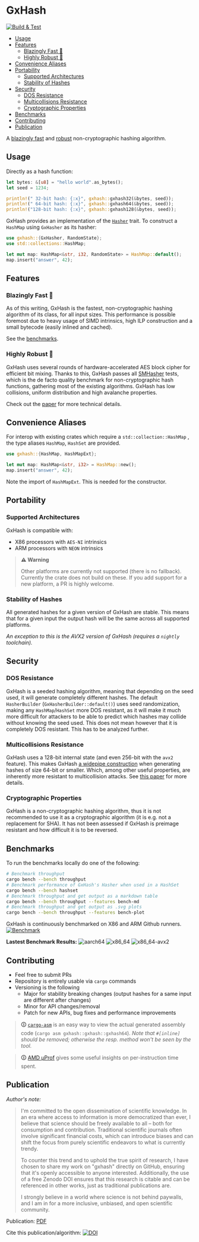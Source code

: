 # GxHash

[![Build & Test](https://github.com/ogxd/gxhash/actions/workflows/build_test.yml/badge.svg)](https://github.com/ogxd/gxhash/actions/workflows/build_test.yml)

* [Usage](#usage)
* [Features](#features)
  * [Blazingly Fast 🚀](#blazingly-fast-)
  * [Highly Robust 🗿](#highly-robust-)
* [Convenience Aliases](#convenience-aliases)
* [Portability](#portability)
  * [Supported Architectures](#supported-architectures)
  * [Stability of Hashes](#stability-of-hashes)
* [Security](#security)
  * [DOS Resistance](#dos-resistance)
  * [Multicollisions Resistance](#multicollisions-resistance)
  * [Cryptographic Properties](#cryptographic-properties)
* [Benchmarks](#benchmarks)
* [Contributing](#contributing)
* [Publication](#publication)

<!-- cargo-rdme start -->

A [blazingly fast](#blazingly-fast-) and [robust](#highly-robust-) non-cryptographic hashing algorithm.

## Usage

Directly as a hash function:

```rust
let bytes: &[u8] = "hello world".as_bytes();
let seed = 1234;

println!(" 32-bit hash: {:x}", gxhash::gxhash32(&bytes, seed));
println!(" 64-bit hash: {:x}", gxhash::gxhash64(&bytes, seed));
println!("128-bit hash: {:x}", gxhash::gxhash128(&bytes, seed));
```

GxHash provides an implementation of the [`Hasher`](core::hash::Hasher) trait.
To construct a `HashMap` using `GxHasher` as its hasher:

```rust
use gxhash::{GxHasher, RandomState};
use std::collections::HashMap;

let mut map: HashMap<&str, i32, RandomState> = HashMap::default();
map.insert("answer", 42);
```

## Features

### Blazingly Fast 🚀

As of this writing, GxHash is the fastest, non-cryptographic hashing algorithm of its class, for all input sizes. This performance is possible foremost due
to heavy usage of SIMD intrinsics, high ILP construction and a small bytecode (easily inlined and cached).

See the [benchmarks](https://github.com/ogxd/gxhash#benchmarks).

### Highly Robust 🗿

GxHash uses several rounds of hardware-accelerated AES block cipher for efficient bit mixing.
Thanks to this, GxHash passes all [SMHasher](https://github.com/rurban/smhasher) tests, which is the de facto quality benchmark for non-cryptographic hash
functions, gathering most of the existing algorithms. GxHash has low collisions, uniform distribution and high avalanche properties.

Check out the [paper](https://github.com/ogxd/gxhash/blob/main/article/article.pdf) for more technical details.

## Convenience Aliases

For interop with existing crates which require a `std::collection::HashMap` ,
the type aliases `HashMap`, `HashSet` are provided.

```rust
use gxhash::{HashMap, HashMapExt};

let mut map: HashMap<&str, i32> = HashMap::new();
map.insert("answer", 42);
```

Note the import of `HashMapExt`. This is needed for the constructor.

## Portability

### Supported Architectures

GxHash is compatible with:

* X86 processors with `AES-NI` intrinsics
* ARM processors with `NEON` intrinsics

> **⚠️ Warning**
>
> Other platforms are currently not supported (there is no fallback). Currently the crate does not build on these. If you add support for a new platform,
> a PR is highly welcome.

### Stability of Hashes

All generated hashes for a given version of GxHash are stable. This means that for a given input the output hash will be the same across all supported
platforms.

*An exception to this is the AVX2 version of GxHash (requires a `nightly` toolchain).*

## Security

### DOS Resistance

GxHash is a seeded hashing algorithm, meaning that depending on the seed used, it will generate completely different hashes. The default `HasherBuilder`
(`GxHasherBuilder::default()`) uses seed randomization, making any `HashMap`/`HashSet` more DOS resistant, as it will make it much more difficult for
attackers to be able to predict which hashes may collide without knowing the seed used. This does not mean however that it is completely DOS resistant.
This has to be analyzed further.

### Multicollisions Resistance

GxHash uses a 128-bit internal state (and even 256-bit with the `avx2` feature). This makes GxHash
[a widepipe construction](https://en.wikipedia.org/wiki/Merkle%E2%80%93Damg%C3%A5rd_construction#Wide_pipe_construction) when generating hashes of size
64-bit or smaller. Which, among other useful properties, are inherently more resistant to multicollision attacks. See
[this paper](https://www.iacr.org/archive/crypto2004/31520306/multicollisions.pdf) for more details.

### Cryptographic Properties

GxHash is a non-cryptographic hashing algorithm, thus it is not recommended to use it as a cryptographic algorithm (it is e.g. not a replacement for SHA).
It has not been assessed if GxHash is preimage resistant and how difficult it is to be reversed.

<!-- cargo-rdme end -->

## Benchmarks

To run the benchmarks locally do one of the following:

```bash
# Benchmark throughput
cargo bench --bench throughput
# Benchmark performance of GxHash's Hasher when used in a HashSet
cargo bench --bench hashset
# Benchmark throughput and get output as a markdown table
cargo bench --bench throughput --features bench-md
# Benchmark throughput and get output as .svg plots
cargo bench --bench throughput --features bench-plot
```

GxHash is continuously benchmarked on X86 and ARM Github runners.
[![Benchmark](https://github.com/ogxd/gxhash/actions/workflows/bench.yml/badge.svg)](https://github.com/ogxd/gxhash/actions/workflows/bench.yml)

**Lastest Benchmark Results:**
![aarch64](./benches/throughput/aarch64.svg)
![x86_64](./benches/throughput/x86_64.svg)
![x86_64-avx2](./benches/throughput/x86_64-avx2.svg)

## Contributing

* Feel free to submit PRs
* Repository is entirely usable via `cargo` commands
* Versioning is the following
  * Major for stability breaking changes (output hashes for a same input are different after changes)
  * Minor for API changes/removal
  * Patch for new APIs, bug fixes and performance improvements

> **🛈** [`cargo-asm`](https://github.com/gnzlbg/cargo-asm) is an easy way to view the actual generated assembly code (`cargo asm gxhash::gxhash::gxhash64`).
> *Note that `#[inline]` should be removed; otherwise the resp. method won't be seen by the tool.*

> **🛈** [AMD μProf](https://www.amd.com/en/developer/uprof.html) gives some useful insights on per-instruction time spent.

## Publication

*Author's note:*

> I'm committed to the open dissemination of scientific knowledge. In an era where access to information is more democratized than ever, I believe that science should be freely available to all – both for consumption and contribution. Traditional scientific journals often involve significant financial costs, which can introduce biases and can shift the focus from purely scientific endeavors to what is currently trendy.
>
> To counter this trend and to uphold the true spirit of research, I have chosen to share my work on "gxhash" directly on GitHub, ensuring that it's openly accessible to anyone interested. Additionally, the use of a free Zenodo DOI ensures that this research is citable and can be referenced in other works, just as traditional publications are.
>
> I strongly believe in a world where science is not behind paywalls, and I am in for a more inclusive, unbiased, and open scientific community.

Publication:
[PDF](https://github.com/ogxd/gxhash-rust/blob/main/article/article.pdf)

Cite this publication/algorithm:
[![DOI](https://zenodo.org/badge/690754256.svg)](https://zenodo.org/badge/latestdoi/690754256)
